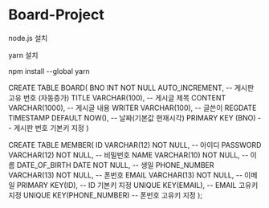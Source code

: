 # Board-Project
node.js 설치

yarn 설치

npm install --global yarn


CREATE TABLE BOARD(
	BNO INT NOT NULL AUTO_INCREMENT,	-- 게시판 고유 번호 (자동증가)
	TITLE VARCHAR(100),	-- 게시글 제목
	CONTENT VARCHAR(1000),	-- 게시글 내용
	WRITER VARCHAR(100),	-- 글쓴이
	REGDATE TIMESTAMP DEFAULT NOW(),	-- 날짜(기본값 현재시각)
	PRIMARY KEY (BNO)	-- 게시판 번호 기본키 지정
)

CREATE TABLE MEMBER(
	ID VARCHAR(12) NOT NULL,	-- 아이디
	PASSWORD VARCHAR(12) NOT NULL,	-- 비밀번호
	NAME VARCHAR(10) NOT NULL,	-- 이름
	DATE_OF_BIRTH DATE NOT NULL,	-- 생일
	PHONE_NUMBER VARCHAR(13) NOT NULL, -- 폰번호
	EMAIL VARCHAR(13) NOT NULL,	-- 이메일
	PRIMARY KEY(ID),	-- ID 기본키 지정
	UNIQUE KEY(EMAIL),	-- EMAIL 고유키 지정
	UNIQUE KEY(PHONE_NUMBER)	-- 폰번호 고유키 지정
);
